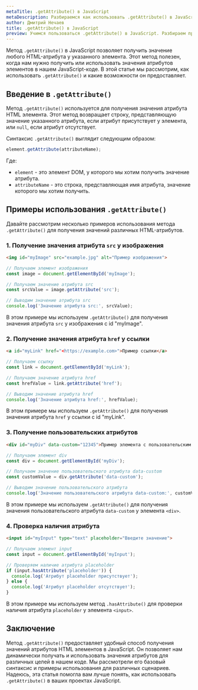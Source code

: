 ```yaml
---
metaTitle: .getAttribute() в JavaScript
metaDescription: Разбираемся как использовать .getAttribute() в JavaScript
author: Дмитрий Нечаев
title: .getAttribute() в JavaScript
preview: Учимся пользоваться .getAttribute() в JavaScript. Разбираем примеры использования
---
```


Метод `.getAttribute()` в JavaScript позволяет получить значение любого HTML-атрибута у указанного элемента. Этот метод полезен, когда нам нужно получить или использовать значения атрибутов элементов в нашем JavaScript-коде. В этой статье мы рассмотрим, как использовать `.getAttribute()` и какие возможности он предоставляет.

## Введение в `.getAttribute()`

Метод `.getAttribute()` используется для получения значения атрибута HTML элемента. Этот метод возвращает строку, представляющую значение указанного атрибута, если атрибут присутствует у элемента, или `null`, если атрибут отсутствует.

Синтаксис `.getAttribute()` выглядит следующим образом:

```jsx
element.getAttribute(attributeName);

```

Где:

- `element` - это элемент DOM, у которого мы хотим получить значение атрибута.
- `attributeName` - это строка, представляющая имя атрибута, значение которого мы хотим получить.

## Примеры использования `.getAttribute()`

Давайте рассмотрим несколько примеров использования метода `.getAttribute()` для получения значений различных HTML-атрибутов.

### 1. Получение значения атрибута `src` у изображения

```html
<img id="myImage" src="example.jpg" alt="Пример изображения">

```

```jsx
// Получаем элемент изображения
const image = document.getElementById('myImage');

// Получаем значение атрибута src
const srcValue = image.getAttribute('src');

// Выводим значение атрибута src
console.log('Значение атрибута src:', srcValue);

```

В этом примере мы используем `.getAttribute()` для получения значения атрибута `src` у изображения с id "myImage".

### 2. Получение значения атрибута `href` у ссылки

```html
<a id="myLink" href="<https://example.com>">Пример ссылки</a>

```

```jsx
// Получаем ссылку
const link = document.getElementById('myLink');

// Получаем значение атрибута href
const hrefValue = link.getAttribute('href');

// Выводим значение атрибута href
console.log('Значение атрибута href:', hrefValue);

```

В этом примере мы используем `.getAttribute()` для получения значения атрибута `href` у ссылки с id "myLink".

### 3. Получение пользовательских атрибутов

```html
<div id="myDiv" data-custom="12345">Пример элемента с пользовательским атрибутом</div>

```

```jsx
// Получаем элемент div
const div = document.getElementById('myDiv');

// Получаем значение пользовательского атрибута data-custom
const customValue = div.getAttribute('data-custom');

// Выводим значение пользовательского атрибута
console.log('Значение пользовательского атрибута data-custom:', customValue);

```

В этом примере мы используем `.getAttribute()` для получения значения пользовательского атрибута `data-custom` у элемента `<div>`.

### 4. Проверка наличия атрибута

```html
<input id="myInput" type="text" placeholder="Введите значение">

```

```jsx
// Получаем элемент input
const input = document.getElementById('myInput');

// Проверяем наличие атрибута placeholder
if (input.hasAttribute('placeholder')) {
  console.log('Атрибут placeholder присутствует');
} else {
  console.log('Атрибут placeholder отсутствует');
}

```

В этом примере мы используем метод `.hasAttribute()` для проверки наличия атрибута `placeholder` у элемента `<input>`.

## Заключение

Метод `.getAttribute()` предоставляет удобный способ получения значений атрибутов HTML элементов в JavaScript. Он позволяет нам динамически получать и использовать значения атрибутов для различных целей в нашем коде. Мы рассмотрели его базовый синтаксис и примеры использования для различных сценариев. Надеюсь, эта статья помогла вам лучше понять, как использовать `.getAttribute()` в ваших проектах JavaScript.